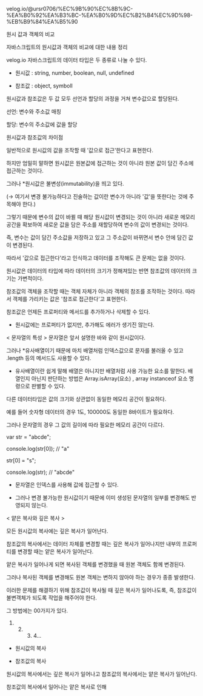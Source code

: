
velog.io/@ursr0706/%EC%9B%90%EC%8B%9C-%EA%B0%92%EA%B3%BC-%EA%B0%9D%EC%B2%B4%EC%9D%98-%EB%B9%84%EA%B5%90﻿


원시 값과 객체의 비교

자바스크립트의 원시값과 객체의 비교에 대한 내용 정리

velog.io
자바스크립트의 데이터 타입은 두 종류로 나눌 수 있다.

- 원시값 : string, number, boolean, null, undefined

- 참조값 : object, symboll



원시값과 참조값은 두 값 모두 선언과 할당의 과정을 거쳐 변수값으로 할당된다.



선언: 변수와 주소값 매칭

할당: 변수의 주소값에 값을 할당





원시값과 참조값의 차이점


일반적으로 원시값의 값을 조작할 때 '값으로 접근'한다고 표현한다.



하지만 엄밀히 말하면 원시값은 원본값에 접근하는 것이 아니라 원본 값이 담긴 주소에 접근하는 것이다.



그러나 *원시값은 불변성(immutability)을 띄고 있다.



 (→ 여기서 변경 불가능하다고 진술하는 값이란 변수가 아니라 '값'을 뜻한다는 것에 주목해야 한다.)

 

그렇기 때문에 변수의 값이 바뀔 때 해당 원시값이 변경되는 것이 아니라 새로운 메모리 공간을 확보하여 새로운 값을 담은 주소를 재할당하여 변수의 값이 변경되는 것이다.


즉, 변수는 값이 담긴 주소값을 저장하고 있고 그 주소값이 바뀌면서 변수 안에 담긴 값이 변경된다.



따라서 '값으로 접근한다'라고 인식하고 데이터를 조작해도 큰 문제는 없을 것이다.







원시값은 데이터의 타입에 따라 데이터의 크기가 정해져있는 반면 참조값의 데이터의 크기는 가변적이다.



참조값의 객체을 조작할 때는 객체 자체가 아니라 객체의 참조를 조작하는 것이다. 따라서 객체를 가리키는 값은 '참조로 접근한다'고 표현한다.



참조값은 언제든 프로퍼티와 메서드를 추가하거나 삭제할 수 있다. 



* 원시값에는 프로퍼티가 없지만, 추가해도 에러가 생기진 않는다.


< 문자열의 특성 >
문자열은 앞서 설명한 바와 같이 원시값이다.



그러나 *유사배열이기 때문에 마치 배열처럼 인덱스값으로 문자를 불러올 수 있고 .length 등의 메서드도 사용할 수 있다.



* 유사배열이란 쉽게 말해 배열은 아니지만 배열처럼 사용 가능한 요소를 말한다.
 배열인지 아닌지 판단하는 방법은 Array.isArray(요소) , array instanceof 요소 명령으로 판별할 수 있다.


다른 데이터타입은 값의 크기와 상관없이 동일한 메모리 공간이 필요하다.



예를 들어 숫자형 데이터의 경우 1도, 100000도 동일한 8바이트가 필요하다.



그러나 문자열의 경우 그 값의 길이에 따라 필요한 메모리 공간이 다르다.



var str = "abcde";

console.log(str[0]); // "a"

str[0] = "s";

console.log(str); // "abcde"
 - 문자열은 인덱스를 사용해 값에 접근할 수 있다.



 - 그러나 변경 불가능한 원시값이기 때문에 이미 생성된 문자열의 일부를 변경해도 반영되지 않는다.



< 얕은 복사와 깊은 복사 >



모든 원시값의 복사에는 깊은 복사가 일어난다.



참조값의 복사에서는 데이터 자체를 변경할 때는 깊은 복사가 일어나지만 내부의 프로퍼티를 변경할 때는 얕은 복사가 일어난다.



얕은 복사가 일어나게 되면 복사된 객체를 변경했을 때 원본 객체도 함께 변경된다. 



그러나 복사된 객체를 변경해도 원본 객체는 변하지 않아야 하는 경우가 종종 발생한다.



이러한 문제를 해결하기 위해 참조값이 복사될 때 깊은 복사가 일어나도록, 즉, 참조값이 불변객체가 되도록 작업을 해주어야 한다.



그 방법에는 00가지가 있다.



1. 2. 3. 4...



- 원시값의 복사



- 참조값의 복사



원시값의 복사에서는 깊은 복사가 일어나고 참조값의 복사에서는 얕은 복사가 일어난다.



참조값의 복사에서 일어나는 얕은 복사로 인해 


